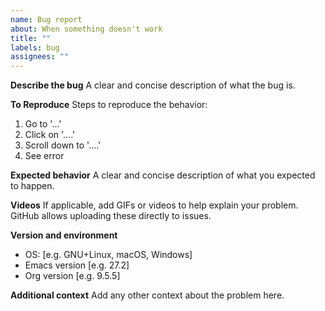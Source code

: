 ```yaml
---
name: Bug report
about: When something doesn't work
title: ""
labels: bug
assignees: ""
---
```


**Describe the bug**
A clear and concise description of what the bug is.

**To Reproduce**
Steps to reproduce the behavior:

1. Go to '...'
2. Click on '....'
3. Scroll down to '....'
4. See error

**Expected behavior**
A clear and concise description of what you expected to happen.

**Videos**
If applicable, add GIFs or videos to help explain your problem. GitHub allows uploading these directly to issues.

**Version and environment**

- OS: [e.g. GNU+Linux, macOS, Windows]
- Emacs version [e.g. 27.2]
- Org version [e.g. 9.5.5]

**Additional context**
Add any other context about the problem here.
